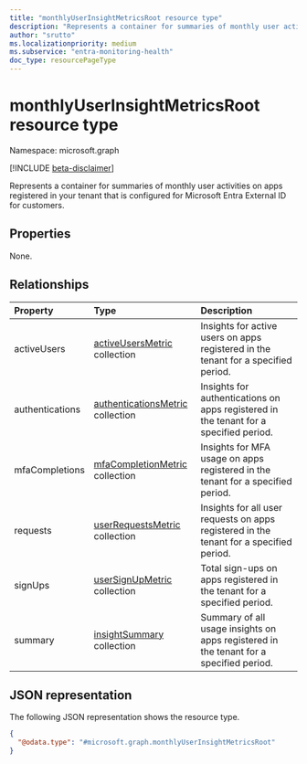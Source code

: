 ```yaml
---
title: "monthlyUserInsightMetricsRoot resource type"
description: "Represents a container for summaries of monthly user activities on apps registered in your tenant that is configured for Microsoft Entra External ID for customers."
author: "srutto"
ms.localizationpriority: medium
ms.subservice: "entra-monitoring-health"
doc_type: resourcePageType
---
```


# monthlyUserInsightMetricsRoot resource type

Namespace: microsoft.graph

[!INCLUDE [beta-disclaimer](../../includes/beta-disclaimer.md)]

Represents a container for summaries of monthly user activities on apps registered in your tenant that is configured for Microsoft Entra External ID for customers.

## Properties
None.

## Relationships
|Property|Type|Description|
|:---|:---|:---|
|activeUsers|[activeUsersMetric](../resources/activeusersmetric.md) collection|Insights for active users on apps registered in the tenant for a specified period.|
|authentications|[authenticationsMetric](../resources/authenticationsmetric.md) collection|Insights for authentications on apps registered in the tenant for a specified period.|
|mfaCompletions|[mfaCompletionMetric](../resources/mfacompletionmetric.md) collection|Insights for MFA usage on apps registered in the tenant for a specified period.|
|requests|[userRequestsMetric](../resources/userrequestsmetric.md) collection| Insights for all user requests on apps registered in the tenant for a specified period.|
|signUps|[userSignUpMetric](../resources/usersignupmetric.md) collection|Total sign-ups on apps registered in the tenant for a specified period.|
|summary|[insightSummary](../resources/insightsummary.md) collection|Summary of all usage insights on apps registered in the tenant for a specified period.|

## JSON representation
The following JSON representation shows the resource type.
<!-- {
  "blockType": "resource",
  "keyProperty": "id",
  "@odata.type": "microsoft.graph.monthlyUserInsightMetricsRoot",
  "openType": false
}
-->
``` json
{
  "@odata.type": "#microsoft.graph.monthlyUserInsightMetricsRoot"
}
```

